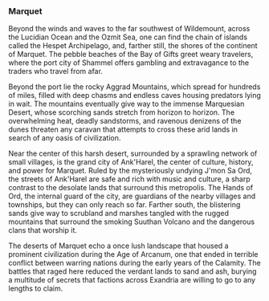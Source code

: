 ### Marquet

Beyond the winds and waves to the far southwest of Wildemount, across the Lucidian Ocean and the Ozmit Sea, one can find the chain of islands called the Hespet Archipelago, and, farther still, the shores of the continent of Marquet. The pebble beaches of the Bay of Gifts greet weary travelers, where the port city of Shammel offers gambling and extravagance to the traders who travel from afar.

Beyond the port lie the rocky Aggrad Mountains, which spread for hundreds of miles, filled with deep chasms and endless caves housing predators lying in wait. The mountains eventually give way to the immense Marquesian Desert, whose scorching sands stretch from horizon to horizon. The overwhelming heat, deadly sandstorms, and ravenous denizens of the dunes threaten any caravan that attempts to cross these arid lands in search of any oasis of civilization.

Near the center of this harsh desert, surrounded by a sprawling network of small villages, is the grand city of Ank'Harel, the center of culture, history, and power for Marquet. Ruled by the mysteriously undying J'mon Sa Ord, the streets of Ank'Harel are safe and rich with music and culture, a sharp contrast to the desolate lands that surround this metropolis. The Hands of Ord, the internal guard of the city, are guardians of the nearby villages and townships, but they can only reach so far. Farther south, the blistering sands give way to scrubland and marshes tangled with the rugged mountains that surround the smoking Suuthan Volcano and the dangerous clans that worship it.

The deserts of Marquet echo a once lush landscape that housed a prominent civilization during the Age of Arcanum, one that ended in terrible conflict between warring nations during the early years of the Calamity. The battles that raged here reduced the verdant lands to sand and ash, burying a multitude of secrets that factions across Exandria are willing to go to any lengths to claim.